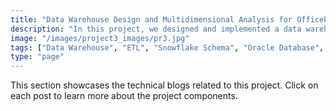 ```yaml
---
title: "Data Warehouse Design and Multidimensional Analysis for OfficeProducts"
description: "In this project, we designed and implemented a data warehouse (DW) using the Snowflake Schema to minimise redundancy and enhance query efficiency. Key features included an ETL process for data extraction and transformation and Oracle Database implementation for final deployment."
image: "/images/project3_images/pr3.jpg"
tags: ["Data Warehouse", "ETL", "Snowflake Schema", "Oracle Database", "Business Intelligence", "Data Modelling", "Multidimensional Analysis", "SQL", "Data Engineering", "Enterprise Data Management"]
type: "page"
---
```


This section showcases the technical blogs related to this project. Click on each post to learn more about the project components.